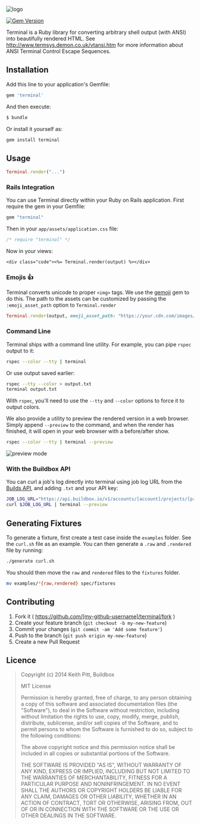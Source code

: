 ![logo](http://buildbox.github.io/terminal/images/logo.svg)

[![Gem Version](https://badge.fury.io/rb/terminal.png)](https://rubygems.org/gems/terminal)

Terminal is a Ruby library for converting arbitrary shell output (with ANSI) into beautifully rendered HTML. See http://www.termsys.demon.co.uk/vtansi.htm for more information about ANSI Terminal Control Escape Sequences.

## Installation

Add this line to your application's Gemfile:

```ruby
gem 'terminal'
```

And then execute:

```bash
$ bundle
```

Or install it yourself as:

```bash
gem install terminal
```

## Usage

```ruby
Terminal.render("...")
```

### Rails Integration

You can use Terminal directly within your Ruby on Rails application. First require the gem
in your Gemfile:

```ruby
gem "terminal"
```

Then in your `app/assets/application.css` file:

```css
/* require "terminal" */
```

Now in your views:

```
<div class="code"><%= Terminal.render(output) %></div>
```

### Emojis :+1:

Terminal converts unicode to proper `<img>` tags. We use the [gemoji](https://github.com/github/gemoji)
gem to do this. The path to the assets can be customized by passing the `:emoji_asset_path` option to `Terminal.render`

```ruby
Terminal.render(output, emoji_asset_path: "https://your.cdn.com/images/emoji")
```

### Command Line

Terminal ships with a command line utility. For example, you can pipe `rspec` output to it:

```bash
rspec --color --tty | terminal
```

Or use output saved earlier:

```bash
rspec --tty --color > output.txt
terminal output.txt
```

With `rspec`, you'll need to use the `--tty` and `--color` options to force it to output colors.

We also provide a utility to preview the rendered version in a web browser. Simply append `--preview` to the command,
and when the render has finished, it will open in your web browser with a before/after show.

```bash
rspec --color --tty | terminal --preview
```

![preview mode](http://buildbox.github.io/terminal/images/preview.png)

### With the Buildbox API

You can curl a job's log directly into terminal using job log URL from the [Builds API](https://buildbox.io/docs/api/builds), and adding `.txt` and your API key:

```bash
JOB_LOG_URL="https://api.buildbox.io/v1/accounts/[account]/projects/[project]/builds/[build]/jobs/[job]/log.txt?api_key=[api-key]"
curl $JOB_LOG_URL | terminal --preview
```

## Generating Fixtures

To generate a fixture, first create a test case inside the `examples` folder. See the `curl.sh`
file as an example. You can then generate a `.raw` and `.rendered` file by running:

```bash
./generate curl.sh
```

You should then move the `raw` and `rendered` files to the `fixtures` folder.

```bash
mv examples/*{raw,rendered} spec/fixtures
```

## Contributing

1. Fork it ( https://github.com/[my-github-username]/terminal/fork )
2. Create your feature branch (`git checkout -b my-new-feature`)
3. Commit your changes (`git commit -am 'Add some feature'`)
4. Push to the branch (`git push origin my-new-feature`)
5. Create a new Pull Request

## Licence

> Copyright (c) 2014 Keith Pitt, Buildbox
>
> MIT License
>
> Permission is hereby granted, free of charge, to any person obtaining
> a copy of this software and associated documentation files (the
> "Software"), to deal in the Software without restriction, including
> without limitation the rights to use, copy, modify, merge, publish,
> distribute, sublicense, and/or sell copies of the Software, and to
> permit persons to whom the Software is furnished to do so, subject to
> the following conditions:
>
> The above copyright notice and this permission notice shall be
> included in all copies or substantial portions of the Software.
>
> THE SOFTWARE IS PROVIDED "AS IS", WITHOUT WARRANTY OF ANY KIND,
> EXPRESS OR IMPLIED, INCLUDING BUT NOT LIMITED TO THE WARRANTIES OF
> MERCHANTABILITY, FITNESS FOR A PARTICULAR PURPOSE AND
> NONINFRINGEMENT. IN NO EVENT SHALL THE AUTHORS OR COPYRIGHT HOLDERS BE
> LIABLE FOR ANY CLAIM, DAMAGES OR OTHER LIABILITY, WHETHER IN AN ACTION
> OF CONTRACT, TORT OR OTHERWISE, ARISING FROM, OUT OF OR IN CONNECTION
> WITH THE SOFTWARE OR THE USE OR OTHER DEALINGS IN THE SOFTWARE.
